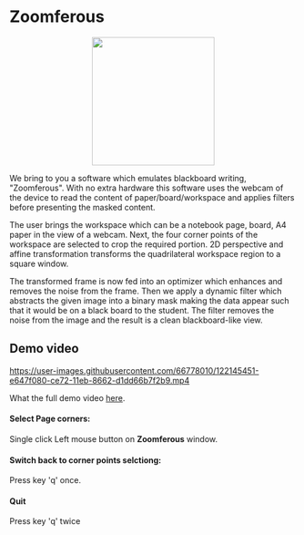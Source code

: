 # Zoomferous

<p align="center">
  <img width="215" height="225" src="https://user-images.githubusercontent.com/66778010/121997682-5baab700-cdc8-11eb-9647-0f9eed096d69.png">
</p>

We bring to you a software which emulates blackboard writing, "Zoomferous". With no extra hardware this software uses the webcam of the device to read the content of paper/board/workspace and applies filters before presenting the masked content.

The user brings the workspace which can be a notebook page, board, A4 paper in the view of a webcam. Next, the four corner points of the workspace are selected to crop the required portion. 2D perspective and affine transformation transforms the quadrilateral workspace region to a square window.

The transformed frame is now fed into an optimizer which enhances and removes the noise from the frame. Then we apply a dynamic filter which abstracts the given image into a binary mask making the data appear such that it would be on a black board to the student. The filter removes the noise from the image and the result is a clean blackboard-like view. 

## Demo video

https://user-images.githubusercontent.com/66778010/122145451-e647f080-ce72-11eb-8662-d1dd66b7f2b9.mp4

What the full demo video [here](https://www.youtube.com/watch?v=xKsz5qfVB2A).

#### Select Page corners:
Single click Left mouse button on **Zoomferous** window.

#### Switch back to corner points selctiong:
Press key 'q' once.

#### Quit
Press key 'q' twice
